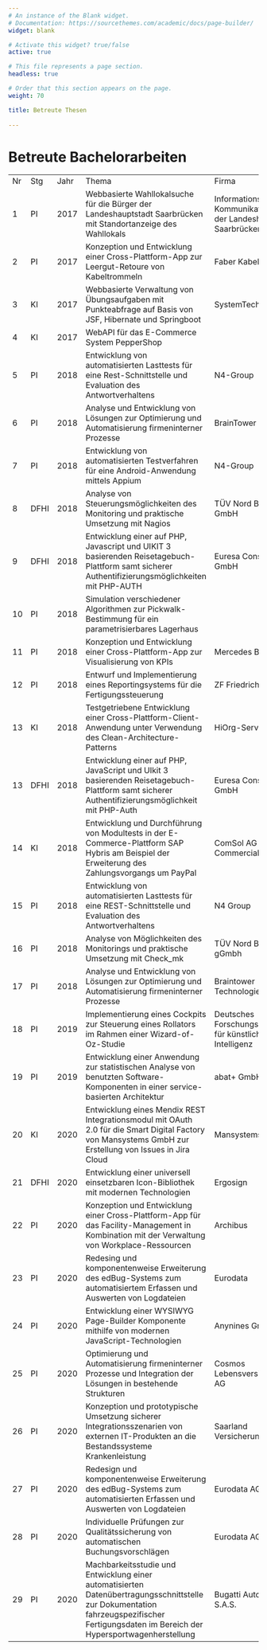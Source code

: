 ```yaml
---
# An instance of the Blank widget.
# Documentation: https://sourcethemes.com/academic/docs/page-builder/
widget: blank

# Activate this widget? true/false
active: true

# This file represents a page section.
headless: true

# Order that this section appears on the page.
weight: 70

title: Betreute Thesen
  
---
```

<h1>Betreute Bachelorarbeiten</h1>
<table class="plain">
<tbody>
<tr>
<td>Nr</td>
<td>Stg</td>
<td>Jahr</td>
<td>Thema</td>
<td>Firma</td>
</tr>
<tr>
<td>1</td>
<td>PI</td>
<td>2017</td>
<td><span>Webbasierte Wahllokalsuche für die Bürger der Landeshauptstadt Saarbrücken mit Standortanzeige des Wahllokals</span></td>
<td>Informations- und Kommunikationsinstitut der Landeshauptstadt Saarbrücken</td>
</tr>
<tr>
<td>2</td>
<td>PI</td>
<td>2017</td>
<td>Konzeption und Entwicklung einer Cross-Plattform-App zur Leergut-Retoure von Kabeltrommeln</td>
<td>Faber Kabel</td>
</tr>
<tr>
<td>3</td>
<td>KI</td>
<td>2017</td>
<td><span>Webbasierte Verwaltung von Übungsaufgaben mit Punkteabfrage auf Basis von JSF, Hibernate und Springboot</span></td>
<td>SystemTechnikLabor</td>
</tr>
<tr>
<td>4</td>
<td>KI</td>
<td>2017</td>
<td><span>WebAPI für das E-Commerce System PepperShop</span></td>
<td></td>
</tr>
<tr>
<td>5</td>
<td>PI</td>
<td>2018</td>
<td><span>Entwicklung von automatisierten Lasttests für eine Rest-Schnittstelle und Evaluation des Antwortverhaltens</span></td>
<td>N4-Group</td>
</tr>
<tr>
<td>6</td>
<td>PI</td>
<td>2018</td>
<td><span>Analyse und Entwicklung von Lösungen zur Optimierung und Automatisierung firmeninterner Prozesse</span></td>
<td>BrainTower</td>
</tr>
<tr>
<td>7</td>
<td>PI</td>
<td>2018</td>
<td><span>Entwicklung von automatisierten Testverfahren für eine Android-Anwendung mittels Appium</span></td>
<td>N4-Group</td>
</tr>
<tr>
<td>8</td>
<td>DFHI</td>
<td>2018</td>
<td><span>Analyse von Steuerungsmöglichkeiten des Monitoring und praktische Umsetzung mit Nagios</span></td>
<td>TÜV Nord Bildung GmbH</td>
</tr>
<tr>
<td>9</td>
<td>DFHI</td>
<td>2018</td>
<td><span>Entwicklung einer auf PHP, Javascript und UIKIT 3 basierenden Reisetagebuch-Plattform samt sicherer Authentifizierungsmöglichkeiten mit PHP-AUTH</span></td>
<td>Euresa Consulting GmbH</td>
</tr>
<tr>
<td>10</td>
<td>PI</td>
<td>2018</td>
<td><span>Simulation verschiedener Algorithmen zur Pickwalk-Bestimmung für ein parametrisierbares Lagerhaus</span></td>
<td></td>
</tr>
<tr>
<td>11</td>
<td>PI</td>
<td>2018</td>
<td><span>Konzeption und Entwicklung einer Cross-Plattform-App zur Visualisierung von KPIs</span></td>
<td>Mercedes Benz Bank</td>
</tr>
<tr>
<td>12</td>
<td>PI</td>
<td>2018</td>
<td><span>Entwurf und Implementierung eines Reportingsystems für die Fertigungssteuerung</span></td>
<td>ZF Friedrichshafen</td>
</tr>
<tr>
<td>13</td>
<td>KI</td>
<td>2018</td>
<td><span>Testgetriebene Entwicklung einer Cross-Plattform-Client-Anwendung unter Verwendung des Clean-Architecture-Patterns</span></td>
<td>HiOrg-Server GmbH</td>
</tr>
  <tr>
<td>13</td>
<td>DFHI</td>
<td>2018</td>
<td><span>Entwicklung einer auf PHP, JavaScript und UIkit 3 basierenden Reisetagebuch-Plattform samt sicherer Authentifizierungsmöglichkeit mit PHP-Auth</span></td>
<td>Euresa Consulting GmbH</td>
</tr>
<tr>
<td>14</td>
<td>KI</td>
<td>2018</td>
<td><span>Entwicklung und Durchführung von Modultests in der E-Commerce-Plattform SAP Hybris am Beispiel der Erweiterung des Zahlungsvorgangs um PayPal</span></td>
<td>ComSol AG Commercial Solutions</td>
</tr>
<tr>
<td>15</td>
<td>PI</td>
<td>2018</td>
<td><span>Entwicklung von automatisierten Lasttests für eine REST-Schnittstelle und Evaluation des Antwortverhaltens</span></td>
<td>N4 Group</td>
</tr>  
<tr>
<td>16</td>
<td>PI</td>
<td>2018</td>
<td><span>Analyse von Möglichkeiten des Monitorings und praktische Umsetzung mit Check_mk</span></td>
<td>TÜV Nord Bildung gGmbh</td>
</tr>   
<tr>
<td>17</td>
<td>PI</td>
<td>2018</td>
<td><span>Analyse und Entwicklung von Lösungen zur Optimierung und Automatisierung firmeninterner Prozesse</span></td>
<td>Braintower Technologies GmbH</td>
</tr>     
<tr>
<td>18</td>
<td>PI</td>
<td>2019</td>
<td><span>Implementierung eines Cockpits zur Steuerung eines Rollators im Rahmen einer Wizard-of-Oz-Studie</span></td>
<td>Deutsches Forschungszentrum für künstliche Intelligenz</td>
</tr> 
<tr>
<td>19</td>
<td>PI</td>
<td>2019</td>
<td><span>Entwicklung einer Anwendung zur statistischen Analyse von benutzten Software-Komponenten in einer service-basierten Architektur</span></td>
<td>abat+ GmbH</td>
</tr>  
<tr>
<td>20</td>
<td>KI</td>
<td>2020</td>
<td><span>Entwicklung eines Mendix REST Integrationsmodul mit OAuth 2.0
für die Smart Digital Factory von Mansystems GmbH zur Erstellung von Issues in Jira Cloud</span></td>
<td>Mansystems</td>
</tr>
<tr>
<td>21</td>
<td>DFHI</td>
<td>2020</td>
<td><span>Entwicklung einer universell einsetzbaren Icon-Bibliothek mit modernen Technologien</span></td>
<td>Ergosign</td>
</tr>
<tr>
<td>22</td>
<td>PI</td>
<td>2020</td>
<td><span>Konzeption und Entwicklung einer Cross-Plattform-App für das
Facility-Management in Kombination mit der Verwaltung von
Workplace-Ressourcen</span></td>
<td>Archibus</td>
</tr>
<tr>
<td>23</td>
<td>PI</td>
<td>2020</td>
<td><span>Redesing und komponentenweise Erweiterung des
edBug-Systems zum automatisiertem Erfassen und Auswerten
von Logdateien</span></td>
<td>Eurodata</td>
</tr>
<tr>
<td>24</td>
<td>PI</td>
<td>2020</td>
<td><span>Entwicklung einer WYSIWYG Page-Builder Komponente
mithilfe von modernen JavaScript-Technologien</span></td>
<td>Anynines GmbH</td>
</tr>
<tr>
<td>25</td>
<td>PI</td>
<td>2020</td>
<td><span>Optimierung und Automatisierung firmeninterner Prozesse und Integration der Lösungen in bestehende Strukturen</span></td>
<td>Cosmos Lebensversicherung AG</td>
</tr>
<tr>
<td>26</td>
<td>PI</td>
<td>2020</td>
<td><span>Konzeption und prototypische Umsetzung sicherer Integrationsszenarien von externen IT-Produkten an die Bestandssysteme Krankenleistung</span></td>
<td>Saarland Versicherungen</td>
</tr>
<tr>
<td>27</td>
<td>PI</td>
<td>2020</td>
<td><span>Redesign und komponentenweise Erweiterung des edBug-Systems zum automatisierten Erfassen und Auswerten von Logdateien</span></td>
<td>Eurodata AG</td>
</tr>
<tr>
<td>28</td>
<td>PI</td>
<td>2020</td>
<td><span>Individuelle Prüfungen zur Qualitätssicherung von automatischen Buchungsvorschlägen</span></td>
<td>Eurodata AG</td>
</tr>
<tr>
<td>29</td>
<td>PI</td>
<td>2020</td>
<td><span>Machbarkeitsstudie und Entwicklung einer automatisierten Datenübertragungsschnittstelle zur Dokumentation fahrzeugspezifischer Fertigungsdaten im Bereich der Hypersportwagenherstellung</span></td>
<td>Bugatti Automobiles S.A.S.</td>
</tr>
</tbody>
</table>
